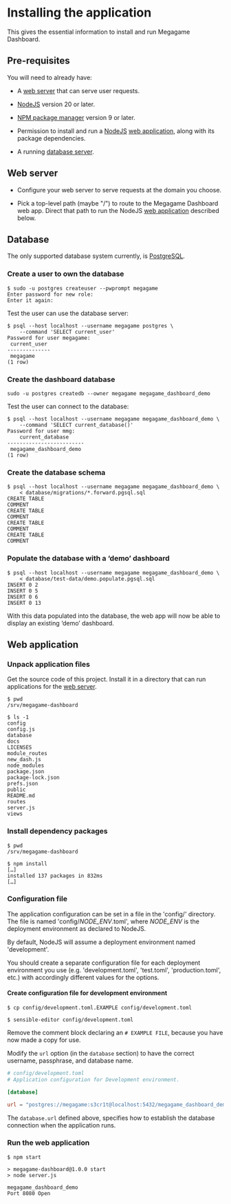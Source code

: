 # Installing the application

This gives the essential information to install and run Megagame Dashboard.

## Pre-requisites

You will need to already have:

* A [web server](#web-server) that can serve user requests.

* [NodeJS](https://nodejs.org/) version 20 or later.

* [NPM package manager](
      https://docs.npmjs.com/downloading-and-installing-node-js-and-npm)
  version 9 or later.

* Permission to install and run a [NodeJS](https://nodejs.org/)
  [web application](#web-application), along with its package dependencies.

* A running [database server](#database).


## Web server

* Configure your web server to serve requests at the domain you choose.

* Pick a top-level path (maybe "/") to route to the Megagame Dashboard web
  app. Direct that path to run the NodeJS [web
  application](#web-application) described below.


## Database

The only supported database system currently, is
[PostgreSQL](https://www.postgresql.org/).

### Create a user to own the database

```shell
$ sudo -u postgres createuser --pwprompt megagame
Enter password for new role:
Enter it again:
```

Test the user can use the database server:

```shell
$ psql --host localhost --username megagame postgres \
    --command 'SELECT current_user'
Password for user megagame:
 current_user
--------------
 megagame
(1 row)
```

### Create the dashboard database

```shell
sudo -u postgres createdb --owner megagame megagame_dashboard_demo
```

Test the user can connect to the database:

```shell
$ psql --host localhost --username megagame megagame_dashboard_demo \
    --command 'SELECT current_database()'
Password for user mmg:
    current_database
-------------------------
 megagame_dashboard_demo
(1 row)
```

### Create the database schema

```shell
$ psql --host localhost --username megagame megagame_dashboard_demo \
    < database/migrations/*.forward.pgsql.sql
CREATE TABLE
COMMENT
CREATE TABLE
COMMENT
CREATE TABLE
COMMENT
CREATE TABLE
COMMENT
```

### Populate the database with a ‘demo’ dashboard

```shell
$ psql --host localhost --username megagame megagame_dashboard_demo \
    < database/test-data/demo.populate.pgsql.sql
INSERT 0 2
INSERT 0 5
INSERT 0 6
INSERT 0 13
```

With this data populated into the database, the web app will now be able to
display an existing ‘demo’ dashboard.


## Web application

### Unpack application files

Get the source code of this project. Install it in a directory that can run
applications for the [web server](#web-server).

```shell
$ pwd
/srv/megagame-dashboard

$ ls -1
config
config.js
database
docs
LICENSES
module_routes
new_dash.js
node_modules
package.json
package-lock.json
prefs.json
public
README.md
routes
server.js
views
```

### Install dependency packages

```shell
$ pwd
/srv/megagame-dashboard

$ npm install
[…]
installed 137 packages in 832ms
[…]
```

### Configuration file

The application configuration can be set in a file in the 'config/'
directory. The file is named 'config/*NODE_ENV*.toml', where *NODE_ENV* is
the deployment environment as declared to NodeJS.

By default, NodeJS will assume a deployment environment named
'development'.

You should create a separate configuration file for each deployment
environment you use (e.g. 'development.toml', 'test.toml',
'production.toml', etc.) with accordingly different values for the options.

#### Create configuration file for development environment

```shell
$ cp config/development.toml.EXAMPLE config/development.toml

$ sensible-editor config/development.toml
```

Remove the comment block declaring an `# EXAMPLE FILE`, because you have
now made a copy for use.

Modify the `url` option (in the `database` section) to have the correct
username, passphrase, and database name.

```toml
# config/development.toml
# Application configuration for Development environment.

[database]

url = "postgres://megagame:s3cr1t@localhost:5432/megagame_dashboard_demo"
```

The `database.url` defined above, specifies how to establish the database
connection when the application runs.

### Run the web application

```shell
$ npm start

> megagame-dashboard@1.0.0 start
> node server.js

megagame_dashboard_demo
Port 8080 Open
```



[comment]: <> (This document is formatted as Markdown.)
[comment]: <> (You can follow https://www.markdownguide.org/ for syntax.)
[comment]: <> (This can be read as plain text or rendered to other formats.)

[comment]: <> (Local variables:)
[comment]: <> (coding: utf-8)
[comment]: <> (mode: text)
[comment]: <> (mode: markdown)
[comment]: <> (End:)
[comment]: <> (vim: fileencoding=utf-8 filetype=markdown )
